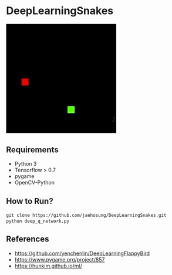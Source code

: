 # DeepLearningSnakes

<img src="./images/snake.gif" width="300">


## Requirements
- Python 3
- Tensorflow > 0.7
- pygame
- OpenCV-Python

## How to Run?
```
git clone https://github.com/jaehosung/DeepLearningSnakes.git
python deep_q_network.py
```

## References
 - https://github.com/yenchenlin/DeepLearningFlappyBird
 - https://www.pygame.org/project/857
 - https://hunkim.github.io/ml/
 
